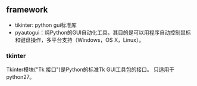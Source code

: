 
## framework
* tikinter: python gui标准库
* pyautogui：纯Python的GUI自动化工具，其目的是可以用程序自动控制鼠标和键盘操作，多平台支持（Windows，OS X，Linux）。

### tkinter
Tkinter模块("Tk 接口")是Python的标准Tk GUI工具包的接口。
只适用于python27。
